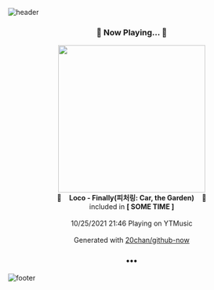 ![header](https://capsule-render.vercel.app/api?type=wave&height=170&section=header&text=Hi.%20I'm%20SHIFT&fontColor=090707&fontAlignX=45&fontAlignY=65&fontSize=100)

<h3 align="center">🎵 Now Playing... 🎵</h3>
<p align="center">
  <a href="https://music.youtube.com/watch?v=MYHR05tLxD0">
    <img width="300" src="https://lh3.googleusercontent.com/d5ytesHTJ29iChj8TtIgMfCwsxKaiArM6S3gXYmNTlDPyAbh2JXVERvJjiGFliPmlZIBGt9-gVOEA04">
  </a>
  <br>
  🎵&nbsp&nbsp&nbsp <b>Loco - Finally(피처링: Car, the Garden)</b> &nbsp&nbsp&nbsp🎵
  <br>
  included in <b>[ SOME TIME ]</b>
  
  <br />
  <br />
  10/25/2021 21:46 Playing on YTMusic
  <br />
  <br />
  Generated with <a href="https://github.com/20chan/github-now">20chan/github-now</a>
</p>

<h3 align="center">•••</h3>

![footer](https://capsule-render.vercel.app/api?type=wave&height=150&section=footer)
